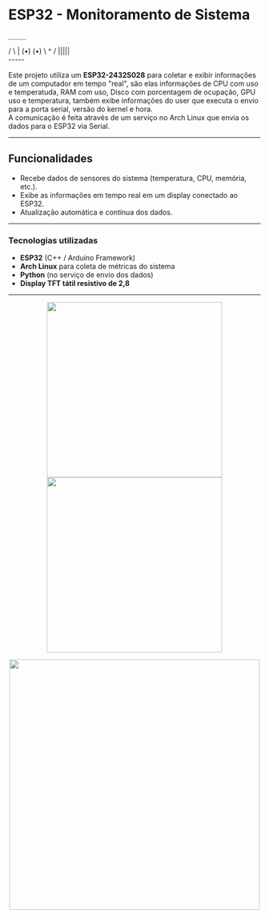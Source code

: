 # ESP32 - Monitoramento de Sistema

    _____ 
   /     \\ 
  | (•) (•) 
   \\  ^  / 
    |||||  
    -----  

Este projeto utiliza um **ESP32-2432S028** para coletar e exibir informações de um computador em tempo "real", são elas informações de CPU com uso e temperatuda, RAM com uso, Disco com porcentagem de ocupação, GPU uso e temperatura, também exibe informações do user que executa o envio para a porta serial, versão do kernel e hora.  
A comunicação é feita através de um serviço no Arch Linux que envia os dados para o ESP32 via Serial.

---

## Funcionalidades
- Recebe dados de sensores do sistema (temperatura, CPU, memória, etc.).
- Exibe as informações em tempo real em um display conectado ao ESP32.
- Atualização automática e contínua dos dados.

---

### Tecnologias utilizadas
- **ESP32** (C++ / Arduino Framework)  
- **Arch Linux** para coleta de métricas do sistema  
- **Python** (no serviço de envio dos dados)  
- **Display TFT tátil resistivo de 2,8** 

---

<p align="center">
  <img src="https://github.com/user-attachments/assets/721d5838-d09c-4551-a712-3942413bd957" width="350"/>
  <img src="https://github.com/user-attachments/assets/97a8231f-3ee7-4eca-8d3f-cfb7436db9ce" width="350"/>
</p>

<p align="center">
  <img src="https://github.com/user-attachments/assets/56ee2c20-4158-4fc4-95a8-1f5d552de44c" width="500"/>
</p>
